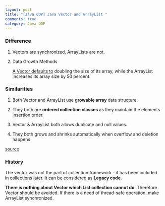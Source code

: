 ```yaml
---
layout: post
title: "[Java OOP] Java Vector and ArrayList "
comments: true
category: Java OOP
---
```


### Difference

1. Vectors are synchronized, ArrayLists are not.

1. Data Growth Methods

   [A Vector defaults to](http://stackoverflow.com/a/2986307) doubling the size of its array, while the ArrayList increases its array size by 50 percent.

### Similarities

1. Both Vector and ArrayList use **growable array** data structure.

1. They both are **ordered collection classes** as they maintain the elements insertion order.

1. Vector & ArrayList both allows duplicate and null values.

1. They both grows and shrinks automatically when overflow and deletion happens.

[source](http://beginnersbook.com/2013/12/difference-between-arraylist-and-vector-in-java/)

### History

The vector was not the part of collection framework - it has been included in collections later. It can be considered as **Legacy code**.

**There is nothing about Vector which List collection cannot do**. Therefore Vector should be avoided. If there is a need of thread-safe operation, make ArrayList synchronized.
